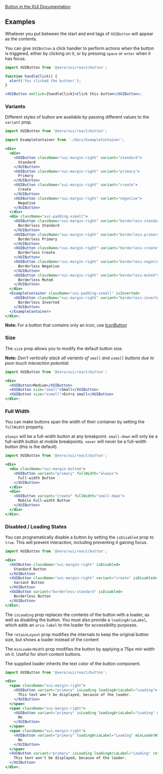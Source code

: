 <div class="xui-margin-vertical">
	<a href="../section-components-controls-button.html" isDocLink>Button in the XUI Documentation</a>
</div>

## Examples

Whatever you put between the start and end tags of `XUIButton` will appear as the contents.

You can give `XUIButton` a click handler to perform actions when the button is triggered, either by clicking on it, or by pressing `space` or `enter` when it has focus.

```jsx harmony
import XUIButton from '@xero/xui/react/button';

function handleClick() {
  alert('You clicked the button!');
}

<XUIButton onClick={handleClick}>Click this button</XUIButton>;
```

### Variants

Different styles of button are available by passing different values to the `variant` prop.

```jsx harmony
import XUIButton from '@xero/xui/react/button';

import ExampleContainer from './docs/ExampleContainer';

<div>
  <div>
    <XUIButton className="xui-margin-right" variant="standard">
      Standard
    </XUIButton>
    <XUIButton className="xui-margin-right" variant="primary">
      Primary
    </XUIButton>
    <XUIButton className="xui-margin-right" variant="create">
      Create
    </XUIButton>
    <XUIButton className="xui-margin-right" variant="negative">
      Negative
    </XUIButton>
  </div>
  <div className="xui-padding-xsmall">
    <XUIButton className="xui-margin-right" variant="borderless-standard">
      Borderless Standard
    </XUIButton>
    <XUIButton className="xui-margin-right" variant="borderless-primary">
      Borderless Primary
    </XUIButton>
    <XUIButton className="xui-margin-right" variant="borderless-create">
      Borderless Create
    </XUIButton>
    <XUIButton className="xui-margin-right" variant="borderless-negative">
      Borderless Negative
    </XUIButton>
    <XUIButton className="xui-margin-right" variant="borderless-muted">
      Borderless Muted
    </XUIButton>
  </div>
  <ExampleContainer className="xui-padding-xsmall" isInverted>
    <XUIButton className="xui-margin-right" variant="borderless-inverted">
      Borderless Inverted
    </XUIButton>
  </ExampleContainer>
</div>;
```

**Note:** For a button that contains only an icon, use [IconButton](#icon-button)

### Size

The `size` prop allows you to modify the default button size.

**Note:** _Don’t vertically stack all variants of `small` and `xsmall` buttons due to poor touch interaction potential._

```jsx harmony
import XUIButton from '@xero/xui/react/button';

<div>
  <XUIButton>Medium</XUIButton>
  <XUIButton size="small">Small</XUIButton>
  <XUIButton size="xsmall">Extra small</XUIButton>
</div>;
```

### Full Width

You can make buttons span the width of their container by setting the `fullWidth` property.

`always` will be a full-width button at any breakpoint.
`small-down` will only be a full-width button at mobile breakpoints.
`never` will never be a full-width button (this is the default).

```jsx harmony
import XUIButton from '@xero/xui/react/button';

<div>
  <div className="xui-margin-bottom">
    <XUIButton variant="primary" fullWidth="always">
      Full-width Button
    </XUIButton>
  </div>
  <div>
    <XUIButton variant="create" fullWidth="small-down">
      Mobile Full-width Button
    </XUIButton>
  </div>
</div>;
```

### Disabled / Loading States

You can programatically disable a button by setting the `isDisabled` prop to `true`. This will prevent interaction, including preventing it gaining focus.

```jsx harmony
import XUIButton from '@xero/xui/react/button';

<div>
  <XUIButton className="xui-margin-right" isDisabled>
    Standard Button
  </XUIButton>
  <XUIButton className="xui-margin-right" variant="create" isDisabled>
    Variant Button
  </XUIButton>
  <XUIButton variant="borderless-standard" isDisabled>
    Borderless Button
  </XUIButton>
</div>;
```

The `isLoading` prop replaces the contents of the button with a loader, as well as disabling the button. You must also provide a `loadingAriaLabel`, which adds an `aria-label` to the loader for accessibility purposes.

The `retainLayout` prop modifies the internals to keep the original button size, but shows a loader instead of the content

The `minLoaderWidth` prop modifies the button by applying a 75px min width on it. Useful for short content buttons.

The supplied loader inherits the text color of the button component.

```jsx harmony
import XUIButton from '@xero/xui/react/button';

<div>
  <span className="xui-margin-right">
    <XUIButton variant="primary" isLoading loadingAriaLabel="Loading">
      This text won't be displayed, because of the loader.
    </XUIButton>
  </span>
  <span className="xui-margin-right">
    <XUIButton variant="primary" isLoading loadingAriaLabel="Loading" minLoaderWidth>
      No
    </XUIButton>
  </span>
  <span className="xui-margin-right">
    <XUIButton variant="primary" loadingAriaLabel="Loading" minLoaderWidth>
      No
    </XUIButton>
  </span>
  <XUIButton variant="primary" isLoading loadingAriaLabel="Loading" retainLayout={false}>
    This text won't be displayed, because of the loader.
  </XUIButton>
</div>;
```
